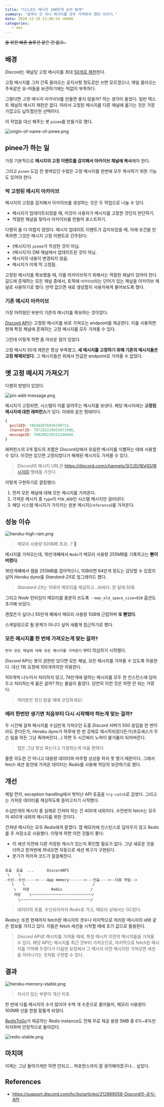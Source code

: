 ```yaml
---
title: "디스코드 메시지 100만개 순차 탐색"
summary: "검색이 안 되니 메시지를 모두 가져와야 했던 이야기."
date: 2020-12-20 21:08:54 +0900
categories:
   - dev
---
```


~~을 위한 빠른 솔루션 같은 건 없고..~~

## 배경

*Discord*는 채널당 고정 메시지를 최대 [50개로 제한](https://www.google.com/url?sa=t&rct=j&q=&esrc=s&source=web&cd=&cad=rja&uact=8&ved=2ahUKEwiZzqXlw9ztAhVRPHAKHclnDBQQFjACegQIBBAC&url=https%3A%2F%2Fsupport.discord.com%2Fhc%2Fen-us%2Fcommunity%2Fposts%2F360055590111-Pin-Limit-&usg=AOvVaw2nRxdxEft6zTc1UT2QE6cF)한다.

고정 메시지를 그저 간혹 올라오는 공지사항 정도로만 쓰면 모르겠으나, 매일 올라오는 주옥같은 유-머들을 보관하기에는 턱없이 부족하다.

그렇다면 *고정 메시지 아카이브*를 만들면 좋지 않을까? 하는 생각이 들었다. 일반 텍스트 채널의 메시지 제한은 없다. 따라서 고정된 메시지를 다른 채널에 옮기는 것은 가장 가깝고도 납득할만한 선택이다.

이 작업을 대신 해주는 봇 `pinee`를 만들기로 했다.

![origin-of-name-of-pinee.png](https://i.imgur.com/WadzO63.png)

## pinee가 하는 일

가장 기본적으로 **메시지의 고정 이벤트를 감지해서 아카이브 채널에 복사**해야 한다.

그리고 `pinee` 도입 전 쌓여있던 수많은 고정 메시지를 한번에 모두 복사하기 위한 기능도 있어야 한다.

### 막 고정된 메시지 아카이브

메시지의 고정을 감지해서 아카이브를 생성하는 것은 두 작업으로 나눌 수 있다.

- 메시지가 업데이트되었을 때, 이것이 사용자가 메시지를 고정한 것인지 판단하기.
- 적절한 채널을 찾아서 아카이브를 만들어 포스트하기.

다행히 둘 다 어렵지 않았다. 메시지 업데이트 이벤트가 감지되었을 때, 아래 조건을 만족하면 그것은 메시지 고정 이벤트로 간주된다:

- (메시지가) `pinee`가 작성한 것이 아님.
- (메시지가) DM 채널에서 업데이트된 것이 아님.
- 메시지의 내용이 변경되지 않음.
- 메시지가 이제 막 고정됨.

고정된 메시지를 확보했을 때, 이를 아카이브하기 위해서는 적절한 채널이 있어야 한다. 길드에 존재하는 모든 채널 중에서, 토픽에 `아카이브`라는 단어가 있는 채널을 아카이브 채널로 사용하기로 했다. 만약 없으면 새로 생성할지 사용자에게 물어보도록 했다.

### 기존 메시지 아카이브

가장 어려웠던 부분이 기존의 메시지를 확보하는 것이었다.

[Discord API](https://support.discord.com/hc/ko/articles/212889058-Discord의-공식-API)는 고정된 메시지를 바로 가져오는 endpoint를 제공한다. 이를 사용하면 현재 특정 채널에 존재하는 고정 메시지를 모두 가져올 수 있다.

그런데 이렇게 하면 좀 아쉬운 점이 있었다.

고정 메시지 50개 제한은 항상 부족했고, **새 메시지를 고정하기 위해 기존의 메시지들은 고정 해제되었다.** 그 메시지들은 위에서 언급한 endpoint로 가져올 수 없었다.

## 옛 고정 메시지 가져오기

다행히 방법이 있었다.

![pin-add-message.png](https://i.imgur.com/rfjWPsj.png)

메시지가 고정되면, 시스템이 이를 알려주는 메시지를 보낸다. 해당 메시지에는 **고정된 메시지에 대한 레퍼런스**가 있다. 아래와 같은 형태이다.

~~~js
{
  guildID: 786482076836298752,
  channelID: 787282220933971998,
  messageID: 788200235515248660
}
~~~

레퍼런스의 3개 필드의 조합은 *Discord*상에서 유일한 메시지를 식별하는 데에 사용할 수 있다. 이것만 있으면 고정되었다가 해제된 메시지도 가져올 수 있다.

> *Discord*의 메시지 URL은 https://discord.com/channels/길드ID/채널ID/메시지ID 형태를 가진다.

이렇게 구현하기로 결정했다:

1. 먼저 모든 채널에 대해 모든 메시지를 가져온다.
2. 가져온 메시지 중 `type`이 `PIN_ADD`인 시스템 메시지만 걸러낸다.
3. 해당 시스템 메시지가 가리키는 원본 메시지(`reference`)를 가져온다.

## 성능 이슈

![heroku-high-ram.png](https://i.imgur.com/5VSHGAe.png)

> 메모리 사용량 920MB 초과...? 🤨

메시지를 가져오는데, 16만개째에서 `Node`가 메모리 사용량 255MB를 기록하고는 **뻗어버렸다**.

16만개째에서 램을 255MB를 잡아먹으니, 1GB라면 64만개 정도는 감당할 수 있겠지 싶어 *Heroku* dyno를 *Standard-2X*로 업그레이드 했다.

> *Standard-2X*는 1GB의 메모리를 제공하고...비싸다. 한 달에 50$.

그리고 *Node* 런타임이 메모리를 충분히 쓰도록 `--max_old_space_size=920` 옵션도 추가해 보았다.

괜찮은가 싶더니 55만개 째에서 메모리 사용량 1GB에 근접하며 **또 뻗었다**.

스케일링으로 될 문제가 아니다 싶어 새롭게 접근하기로 했다.

### 모든 메시지를 한 번에 가져오는게 맞는 걸까?

`먼저 모든 채널에 대해 모든 메시지를 가져온다` 부터 의심하기 시작했다.

*Discord* API는 봇이 권한만 있다면 모든 채널, 모든 메시지를 가져올 수 있도록 허용한다. 대신 1회 요청에 100개까지만 허용한다.

100개씩 나누어서 처리하지 않고, 74만개에 달하는 메시지를 모두 한 인스턴스에 담아두고 처리하는게 옳은 걸까? 하는 물음이 들었다. 당연히 이런 짓은 하면 안 되는 거였다.

> 여러분은 정신 맑을 때에 코딩하세요!

### 에러 한번만 생기면 처음부터 다시 시작해야 하는게 맞는 걸까?

두 시간에 걸쳐 메시지를 수십만개 가져오던 도중 *Discord* 서버가 500 응답을 한 번이라도 준다든가, *Heroku* dyno가 하루에 한 번 강제로 재시작되었다든가(프로세스가 무슨 일을 하든 그냥 죽여버린다...) 하면 두 시간짜리 노력이 물거품이 되어버린다.

> 앱은 그냥 항상 죽는다고 가정하는게 마음 편하다.

물론 의도한 건 아니고 대용량 데이터와 마주할 상상을 하지 못 했기 때문이다. 그래서 fetch 세션 동안에 가져온 데이터는 *Redis*를 사용해 적당히 보관하기로 했다.

## 개선

제일 먼저, exception handling에서 벗어난 API 호출을 `try-catch`로 감쌌다. 그리고는 가져온 데이터를 캐싱하도록 뜯어고치기 시작했다.

수십만개의 메시지 중 실제로 건져야 하는 건 400개 내외이다. 수천번의 fetch는 모두 저 400개 내외의 메시지를 위한 것이다.

건져낸 메시지는 모두 *Redis*에게 맡겼다. 앱 메모리에 인스턴스로 담아두지 않고 *Redis*를 주 저장소로 사용했다. 이렇게 하면 이런 것들이 좋다:

- 이 세션 이전에 다른 저장된 캐시가 있는지 확인할 필요가 없다. 그냥 새로운 것을 더하고 한꺼번에 꺼내오면 자동으로 세션 복구가 구현된다.
- 분기가 적어져 코드가 깔끔해진다.

~~~

호출  호출  ...      DiscordAPI
 \    \                                   
-수신--수신----->----App memory------->---인출---->--다음 작업-->
   \    \                               /
    \   저장          Redis             /
    저장    \ㅡㅡㅡㅡㅡㅡㅡㅡㅡㅡㅡㅡㅡㅡㅡㅡㅡㅡ/
      \ㅡㅡㅡㅡㅡㅡㅡㅡㅡㅡㅡㅡㅡㅡㅡㅡㅡㅡㅡㅡㅡ/
~~~

> 데이터의 흐름. 수신되자마자 *Redis*로 가고, 메모리 상에서는 GC된다.

*Redis*는 또한 현재까지 fetch한 메시지의 갯수나 마지막으로 처리된 메시지의 id와 같은 정보를 가지고 있다. 이들은 fetch 세션을 시작할 때에 초기 값으로 활용된다.

> *Discord* API로 메시지를 가져올 때에, 특정 메시지 이전의 메시지들을 가져올 수 있다. 해당 API는 메시지를 최근 것부터 가져오므로, 마지막으로 fetch된 메시지를 기억해 두었다가 다음번 요청에서 그 메시지 이전 메시지만 가져오면 세션을 이어나가는 것처럼 구현할 수 있다.

## 결과

![heroku-memory-stable.png](https://i.imgur.com/FUKKesf.png)

> 커서가 있는 부분이 개선 이후.

한 번에 다룰 메시지의 수가 많아야 수백 개 수준으로 줄어들어, 메모리 사용량이 100MB 선을 한참 밑돌게 되었다.

[*RedisToGo*](https://elements.heroku.com/addons/redistogo)가 제공하는 *Redis* instance도 전체 무료 제공 용량 5MB 중 6%~8%만 차지하며 안정적으로 돌아갔다.

![redis-stable.png](https://i.imgur.com/o46zSpU.png)

## 마치며

이제는 그냥 돌아가게만 하면 안되고... 퍼포먼스까지 잘 생각해야겠구나... 싶었다.

## References

- https://support.discord.com/hc/ko/articles/212889058-Discord의-공식-API
